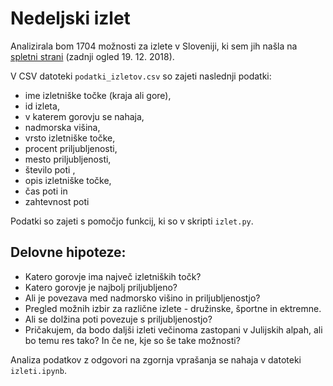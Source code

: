 Nedeljski izlet
=====================================

Analizirala bom 1704 možnosti za izlete v Sloveniji, ki sem jih našla na [spletni strani](http://www.hribi.net/goreiskanjerezultat.asp?drzavaid=1&gorovjeid=&goraime=&VisinaMIN=&VisinaMAX=&CasMIN=&CasMAX=&izhodisce=&izhodisceMIN=&izhodisceMAX=&VisinskaRazlikaMIN=&VisinskaRazlikaMAX=&zahtevnostid=&zahtevnostSmucanjeid=&IzhodisceMinOddaljenost=&IzhodisceMAXOddaljenost=&GoraMinOddaljenost=&GoraMaxOddaljenost=&mojaSirina=0&mojaDolzina=0) (zadnji ogled 19. 12. 2018).

V CSV datoteki `podatki_izletov.csv` so zajeti naslednji podatki:
* ime izletniške točke (kraja ali gore),
* id izleta,
* v katerem gorovju se nahaja,
* nadmorska višina,
* vrsto izletniške točke,
* procent priljubljenosti,
* mesto priljubljenosti,
* število poti ,
* opis izletniške točke,
* čas poti in
* zahtevnost poti

Podatki so zajeti s pomočjo funkcij, ki so v skripti `izlet.py`.


## Delovne hipoteze:
- Katero gorovje ima največ izletniških točk?
- Katero gorovje je najbolj priljubljeno?
- Ali je povezava med nadmorsko višino in priljubljenostjo?
- Pregled možnih izbir za različne izlete - družinske, športne in ektremne.
- Ali se dolžina poti povezuje s priljubljenostjo?
- Pričakujem, da bodo daljši izleti večinoma zastopani v Julijskih alpah, ali bo temu res tako? In če ne, kje so še take možnosti?

Analiza podatkov z odgovori na zgornja vprašanja se nahaja v datoteki `izleti.ipynb`.
